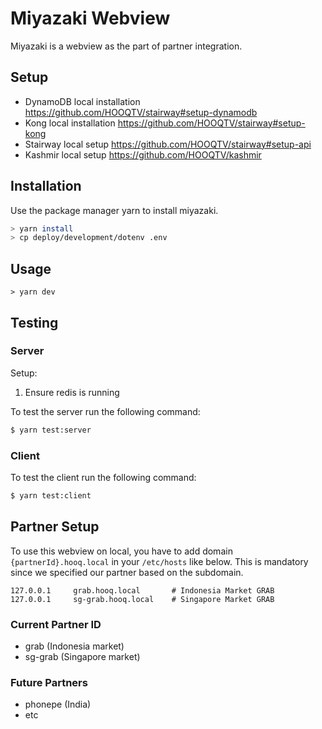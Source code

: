 # Miyazaki Webview

Miyazaki is a webview as the part of partner integration.

## Setup

- DynamoDB local installation https://github.com/HOOQTV/stairway#setup-dynamodb
- Kong local installation https://github.com/HOOQTV/stairway#setup-kong
- Stairway local setup https://github.com/HOOQTV/stairway#setup-api
- Kashmir local setup https://github.com/HOOQTV/kashmir

## Installation

Use the package manager yarn to install miyazaki.

```bash
> yarn install
> cp deploy/development/dotenv .env
```

## Usage

```
> yarn dev
```

## Testing

### Server

Setup:

1. Ensure redis is running

To test the server run the following command:

```sh
$ yarn test:server
```

### Client 

To test the client run the following command:

```sh
$ yarn test:client
```

## Partner Setup

To use this webview on local, you have to add domain `{partnerId}.hooq.local` in your `/etc/hosts` like below. This is mandatory since we specified our partner based on the subdomain.

```
127.0.0.1     grab.hooq.local       # Indonesia Market GRAB
127.0.0.1     sg-grab.hooq.local    # Singapore Market GRAB
```

### Current Partner ID

- grab (Indonesia market)
- sg-grab (Singapore market)

### Future Partners

- phonepe (India)
- etc
